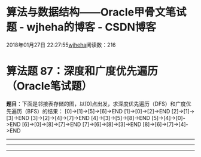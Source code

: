 # 算法与数据结构——Oracle甲骨文笔试题 - wjheha的博客 - CSDN博客
2018年01月27日 22:27:55[wjheha](https://me.csdn.net/wjheha)阅读数：216
# 算法题 87：深度和广度优先遍历（Oracle笔试题）
**题目**：下面是邻接表存储的图，以[0]点出发，求深度优先遍历（DFS）和广度优先遍历（BFS）的结果： 
[0]->[1]->[5]->[6]->END 
[1]->[0]->[2]->END 
[2]->[1]->[3]->END 
[3]->[2]->[4]->[7]->END 
[4]->[3]->[5]->[8]->END 
[5]->[4]->[0]->END 
[6]->[0]->[8]->[7]->END 
[7]->[6]->[8]->[3]->END 
[8]->[6]->[7]->[4]->END
*****************************************************************************************************************************************
*****************************************************************************************************************************************
*****************************************************************************************************************************************
